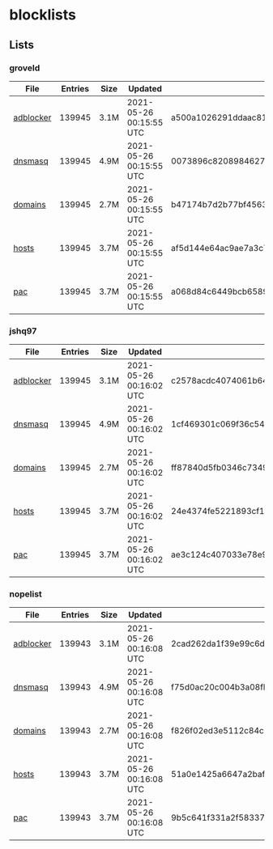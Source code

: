 # blocklists

## Lists

### groveld

|File|Entries|Size|Updated|Hash|
|-|-|-|-|-|
|[adblocker](https://raw.githubusercontent.com/groveld/blocklists/lists/groveld/adblocker.txt)|139945|3.1M|2021-05-26 00:15:55 UTC|a500a1026291ddaac816b8bb533a998521a37cd5af6982cc24559d899326c9ba|
|[dnsmasq](https://raw.githubusercontent.com/groveld/blocklists/lists/groveld/dnsmasq.txt)|139945|4.9M|2021-05-26 00:15:55 UTC|0073896c820898462709f669673003821fac4cb039a1ccfe41b2c12974e32a06|
|[domains](https://raw.githubusercontent.com/groveld/blocklists/lists/groveld/domains.txt)|139945|2.7M|2021-05-26 00:15:55 UTC|b47174b7d2b77bf4563b490a09a5b45d03f7c0f57df3ed3492d7ab6ea939eaf8|
|[hosts](https://raw.githubusercontent.com/groveld/blocklists/lists/groveld/hosts.txt)|139945|3.7M|2021-05-26 00:15:55 UTC|af5d144e64ac9ae7a3c76415863d585ecfa84fa25614c59500ba89bda2e6b42b|
|[pac](https://raw.githubusercontent.com/groveld/blocklists/lists/groveld/pac.txt)|139945|3.7M|2021-05-26 00:15:55 UTC|a068d84c6449bcb65893817b6aabbee6938ec34b432c9c05142cc41c42bddde0|

### jshq97

|File|Entries|Size|Updated|Hash|
|-|-|-|-|-|
|[adblocker](https://raw.githubusercontent.com/groveld/blocklists/lists/jshq97/adblocker.txt)|139945|3.1M|2021-05-26 00:16:02 UTC|c2578acdc4074061b645ec743ec1e9f44fd02b917da3d13e868b74439d127bc9|
|[dnsmasq](https://raw.githubusercontent.com/groveld/blocklists/lists/jshq97/dnsmasq.txt)|139945|4.9M|2021-05-26 00:16:02 UTC|1cf469301c069f36c54309e51c351528ad6cbb7bb50fa12a85d74a64f03922ac|
|[domains](https://raw.githubusercontent.com/groveld/blocklists/lists/jshq97/domains.txt)|139945|2.7M|2021-05-26 00:16:02 UTC|ff87840d5fb0346c7349297516020dc73ac841abe41d5b34fd47581d47613200|
|[hosts](https://raw.githubusercontent.com/groveld/blocklists/lists/jshq97/hosts.txt)|139945|3.7M|2021-05-26 00:16:02 UTC|24e4374fe5221893cf166778098d91ed27e7319401f1715fda833dfd3ab002f7|
|[pac](https://raw.githubusercontent.com/groveld/blocklists/lists/jshq97/pac.txt)|139945|3.7M|2021-05-26 00:16:02 UTC|ae3c124c407033e78e97bef96e31ad23b38891449c4ce0a9ef7a81895af62989|

### nopelist

|File|Entries|Size|Updated|Hash|
|-|-|-|-|-|
|[adblocker](https://raw.githubusercontent.com/groveld/blocklists/lists/nopelist/adblocker.txt)|139943|3.1M|2021-05-26 00:16:08 UTC|2cad262da1f39e99c6d19efa5698fe92e7cb94d22d48cb1a8123679fe2169231|
|[dnsmasq](https://raw.githubusercontent.com/groveld/blocklists/lists/nopelist/dnsmasq.txt)|139943|4.9M|2021-05-26 00:16:08 UTC|f75d0ac20c004b3a08fb4ebabe539427813d5047857b93d5c58a1225c9b5c38a|
|[domains](https://raw.githubusercontent.com/groveld/blocklists/lists/nopelist/domains.txt)|139943|2.7M|2021-05-26 00:16:08 UTC|f826f02ed3e5112c84c2472e02ab7d0550e7a81c2ccfdb3bfc694c2b858975f8|
|[hosts](https://raw.githubusercontent.com/groveld/blocklists/lists/nopelist/hosts.txt)|139943|3.7M|2021-05-26 00:16:08 UTC|51a0e1425a6647a2bafc689a0e489ff7891d542d2a27f94599fd24d47b07ffbe|
|[pac](https://raw.githubusercontent.com/groveld/blocklists/lists/nopelist/pac.txt)|139943|3.7M|2021-05-26 00:16:08 UTC|9b5c641f331a2f58337abc43aedd103bd8bbf7057b4a599faa2f7edc50648057|
